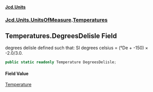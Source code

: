 #### [Jcd.Units](index 'index')
### [Jcd.Units.UnitsOfMeasure](Jcd.Units.UnitsOfMeasure 'Jcd.Units.UnitsOfMeasure').[Temperatures](Temperatures 'Jcd.Units.UnitsOfMeasure.Temperatures')

## Temperatures.DegreesDelisle Field

degrees delisle defined such that: SI degrees celsius = (°De + -150) × -2.0/3.0.

```csharp
public static readonly Temperature DegreesDelisle;
```

#### Field Value
[Temperature](Temperature 'Jcd.Units.UnitTypes.Temperature')